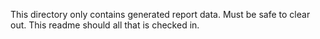 This directory only contains generated report data.  Must be safe to clear out. This readme should all that is checked in.
